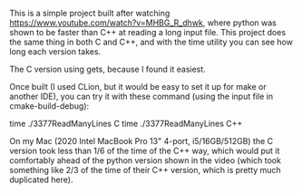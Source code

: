 This is a simple project built after watching https://www.youtube.com/watch?v=MHBG_R_dhwk, where python was shown to be faster than C++ at reading a long input file. This project does the same thing in both C and C++, and with the time utility you can see how long each version takes.

The C version using gets, because I found it easiest.

Once built (I used CLion, but it would be easy to set it up for make or another IDE), you can try it with these command (using the input file in cmake-build-debug):

time ./3377ReadManyLines C
time ./3377ReadManyLines C++

On my Mac (2020 Intel MacBook Pro 13" 4-port, i5/16GB/512GB) the C version took less than 1/6 of the time of the C++ way, which would put it comfortably ahead of the python version shown in the video (which took something like 2/3 of the time of their C++ version, which is pretty much duplicated here).
